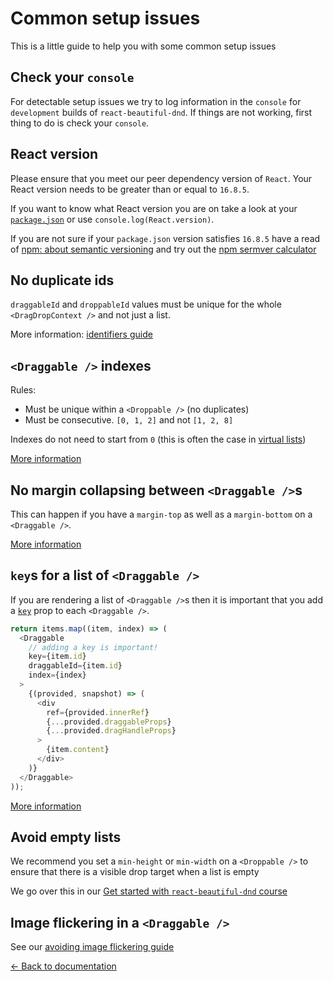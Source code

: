 # Common setup issues

This is a little guide to help you with some common setup issues

## Check your `console`

For detectable setup issues we try to log information in the `console` for `development` builds of `react-beautiful-dnd`. If things are not working, first thing to do is check your `console`.

## React version

Please ensure that you meet our peer dependency version of `React`. Your React version needs to be greater than or equal to `16.8.5`.

If you want to know what React version you are on take a look at your [`package.json`](https://docs.npmjs.com/files/package.json) or use `console.log(React.version)`.

If you are not sure if your `package.json` version satisfies `16.8.5` have a read of [npm: about semantic versioning](https://docs.npmjs.com/about-semantic-versioning) and try out the [npm sermver calculator](https://semver.npmjs.com/)

## No duplicate ids

`draggableId` and `droppableId` values must be unique for the whole `<DragDropContext />` and not just a list.

More information: [identifiers guide](/docs/guides/identifiers.md)

## `<Draggable />` indexes

Rules:

- Must be unique within a `<Droppable />` (no duplicates)
- Must be consecutive. `[0, 1, 2]` and not `[1, 2, 8]`

Indexes do not need to start from `0` (this is often the case in [virtual lists](/docs/patterns/virtual-lists.md))

[More information](/docs/api/draggable.md#draggable-props)

## No margin collapsing between `<Draggable />`s

This can happen if you have a `margin-top` as well as a `margin-bottom` on a `<Draggable />`.

[More information](/docs/api/draggable.md#unsupported-margin-setups)

## `key`s for a list of `<Draggable />`

If you are rendering a list of `<Draggable />`s then it is important that you add a [`key`](https://reactjs.org/docs/lists-and-keys.html) prop to each `<Draggable />`.

```js
return items.map((item, index) => (
  <Draggable
    // adding a key is important!
    key={item.id}
    draggableId={item.id}
    index={index}
  >
    {(provided, snapshot) => (
      <div
        ref={provided.innerRef}
        {...provided.draggableProps}
        {...provided.dragHandleProps}
      >
        {item.content}
      </div>
    )}
  </Draggable>
));
```

[More information](/docs/api/draggable.md)

## Avoid empty lists

We recommend you set a `min-height` or `min-width` on a `<Droppable />` to ensure that there is a visible drop target when a list is empty

We go over this in our [Get started with `react-beautiful-dnd` course](https://egghead.io/lessons/react-move-items-between-columns-with-react-beautiful-dnd-using-ondragend?af=2jc3e4)

## Image flickering in a `<Draggable />`

See our [avoiding image flickering guide](/docs/guides/avoiding-image-flickering.md)

[← Back to documentation](/README.md#documentation-)

